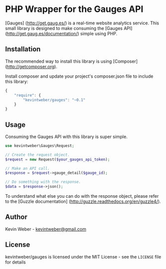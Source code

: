 PHP Wrapper for the Gauges API
==============================

[Gauges] (http://get.gaug.es/) is a real-time website analytics service.
This small library is designed to make consuming the
[Gauges API] (http://get.gaug.es/documentation/) simple using PHP.

Installation
------------

The recommended way to install this library is using
[Composer] (http://getcomposer.org).

Install composer and update your project's composer.json file to
include this library:

```javascript
{
    "require": {
        "kevintweber/gauges": "~0.1"
    }
}
```

Usage
----

Consuming the Gauges API with this library is super simple.

```php
use kevintweber\Gauges\Request;

// Create the request object.
$request = new Request($your_gauges_api_token);

// Make an API call.
$response = $request->gauge_detail($gauge_id);

// Do something with the response.
$data = $response->json();
```

To understand what else you can do with the response object, please
refer to the [Guzzle documentation] (http://guzzle.readthedocs.org/en/guzzle4/).

Author
------

Kevin Weber - <kevintweber@gmail.com>

License
-------

kevintweber/gauges is licensed under the MIT License - see the `LICENSE` file for details
